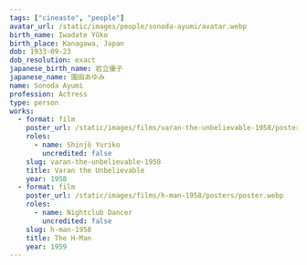 ```yaml
---
tags: ["cineaste", "people"]
avatar_url: /static/images/people/sonoda-ayumi/avatar.webp
birth_name: Iwadate Yûko
birth_place: Kanagawa, Japan
dob: 1933-09-23
dob_resolution: exact
japanese_birth_name: 岩立優子
japanese_name: 園田あゆみ
name: Sonoda Ayumi
profession: Actress
type: person
works:
  - format: film
    poster_url: /static/images/films/varan-the-unbelievable-1958/posters/poster.webp
    roles:
      - name: Shinjô Yuriko
        uncredited: false
    slug: varan-the-unbelievable-1958
    title: Varan the Unbelievable
    year: 1958
  - format: film
    poster_url: /static/images/films/h-man-1958/posters/poster.webp
    roles:
      - name: Nightclub Dancer
        uncredited: false
    slug: h-man-1958
    title: The H-Man
    year: 1959
---
```

